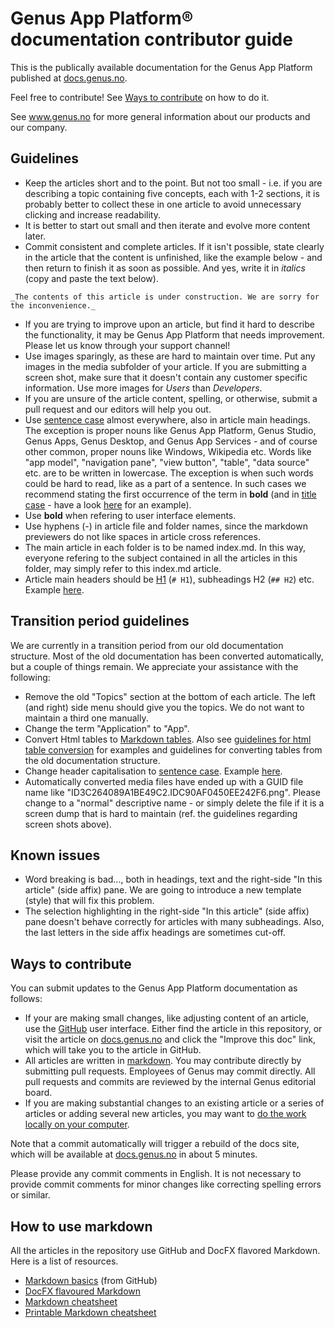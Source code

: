 # Genus App Platform&reg; documentation contributor guide
This is the publically available documentation for the Genus App Platform published at [docs.genus.no](https://docs.genus.no).

Feel free to contribute! See [Ways to contribute](#ways-to-contribute) on how to do it.

See www.genus.no for more general information about our products and our company.

## Guidelines
* Keep the articles short and to the point. But not too small - i.e. if you are describing a topic containing five concepts, each with 1-2 sections, it is probably better to collect these in one article to avoid unnecessary clicking and increase readability.
* It is better to start out small and then iterate and evolve more content later.
* Commit consistent and complete articles. If it isn't possible, state clearly in the article that the content is unfinished, like the example below - and then return to finish it as soon as possible. And yes, write it in _italics_ (copy and paste the text below).
```
_The contents of this article is under construction. We are sorry for the inconvenience._
```
* If you are trying to improve upon an article, but find it hard to describe the functionality, it may be Genus App Platform that needs improvement. Please let us know through your support channel!
* Use images sparingly, as these are hard to maintain over time. Put any images in the media subfolder of your article. If you are submitting a screen shot, make sure that it doesn't contain any customer specific information. Use more images for _Users_ than _Developers_.
* If you are unsure of the article content, spelling, or otherwise, submit a pull request and our editors will help you out.
* Use [sentence case](https://en.wikipedia.org/wiki/Letter_case#Case_styles) almost everywhere, also in article main headings. The exception is proper nouns like Genus App Platform, Genus Studio, Genus Apps, Genus Desktop, and Genus App Services - and of course other common, proper nouns like Windows, Wikipedia etc. Words like "app model", "navigation pane", "view button", "table", "data source" etc. are to be written in lowercase. The exception is when such words could be hard to read, like as a part of a sentence. In such cases we recommend stating the first occurrence of the term in **bold** (and in [title case](https://en.wikipedia.org/wiki/Letter_case#Title_case) - have a look [here](developers/installation-and-configuration/genus-app-platform-release-stages.md) for an example).
* Use **bold** when refering to user interface elements.
* Use hyphens (-) in article file and folder names, since the markdown previewers do not like spaces in article cross references.
* The main article in each folder is to be named index.md. In this way, everyone refering to the subject contained in all the articles in this folder, may simply refer to this index.md article.
* Article main headers should be [H1](https://github.com/adam-p/markdown-here/wiki/Markdown-Cheatsheet#headers) (`# H1`), subheadings H2 (`## H2`) etc. Example [here](developers/defining-an-app-model/general-settings/data-sets.md).

## Transition period guidelines
We are currently in a transition period from our old documentation structure. Most of the old documentation has been converted automatically, but a couple of things remain. We appreciate your assistance with the following:
* Remove the old "Topics" section at the bottom of each article. The left (and right) side menu should give you the topics. We do not want to maintain a third one manually.
* Change the term "Application" to "App".
* Convert Html tables to [Markdown tables](https://github.com/adam-p/markdown-here/wiki/Markdown-Cheatsheet#tables). Also see [guidelines for html table conversion](guidelines-for-html-table-conversion.md) for examples and guidelines for converting tables from the old documentation structure.
* Change header capitalisation to [sentence case](https://en.wikipedia.org/wiki/Letter_case#Case_styles). Example [here](developers/installation-and-configuration/system-requirements.md).
* Automatically converted media files have ended up with a GUID file name like "ID3C264089A1BE49C2.IDC90AF0450EE242F6.png". Please change to a "normal" descriptive name - or simply delete the file if it is a screen dump that is hard to maintain (ref. the guidelines regarding screen shots above).

## Known issues
* Word breaking is bad..., both in headings, text and the right-side "In this article" (side affix) pane. We are going to introduce a new template (style) that will fix this problem.
* The selection highlighting in the right-side "In this article" (side affix) pane doesn't behave correctly for articles with many subheadings. Also, the last letters in the side affix headings are sometimes cut-off.

## Ways to contribute
You can submit updates to the Genus App Platform documentation as follows:
* If your are making small changes, like adjusting content of an article, use the [GitHub](https://github.com/GenusAS/docs) user interface. Either find the article in this repository, or visit the article on [docs.genus.no](https://docs.genus.no) and click the "Improve this doc" link, which will take you to the article in GitHub.
* All articles are written in [markdown](https://en.wikipedia.org/wiki/Markdown). You may contribute directly by submitting pull requests. Employees of Genus may commit directly. All pull requests and commits are reviewed by the internal Genus editorial board.
* If you are making substantial changes to an existing article or a series of articles or adding several new articles, you may want to [do the work locally on your computer](editing-docs-locally.md).

Note that a commit automatically will trigger a rebuild of the docs site, which will be available at [docs.genus.no](https://docs.genus.no) in about 5 minutes.

Please provide any commit comments in English. It is not necessary to provide commit comments for minor changes like correcting spelling errors or similar.

## How to use markdown
All the articles in the repository use GitHub and DocFX flavored Markdown. Here is a list of resources.
* [Markdown basics](https://help.github.com/articles/markdown-basics/) (from GitHub)
* [DocFX flavoured Markdown](https://dotnet.github.io/docfx/spec/docfx_flavored_markdown.html)
* [Markdown cheatsheet](https://github.com/adam-p/markdown-here/wiki/Markdown-Cheatsheet)
* [Printable Markdown cheatsheet](https://guides.github.com/pdfs/markdown-cheatsheet-online.pdf)
